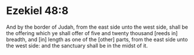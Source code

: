# Ezekiel 48:8

And by the border of Judah, from the east side unto the west side, shall be the offering which ye shall offer of five and twenty thousand [reeds in] breadth, and [in] length as one of the [other] parts, from the east side unto the west side: and the sanctuary shall be in the midst of it.